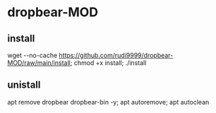 # dropbear-MOD

## install

wget --no-cache https://github.com/rudi9999/dropbear-MOD/raw/main/install; chmod +x install; ./install

## unistall

apt remove dropbear dropbear-bin -y; apt autoremove; apt autoclean

